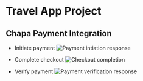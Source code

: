 # Travel App Project

## Chapa Payment Integration

- Initiate payment
![Payment intiation response](https://imgur.com/HeJALI2)

- Complete checkout
![Checkout completion](https://imgur.com/XVPXG2f)

- Verify payment
![Payment verification response](https://imgur.com/1EdXeEH)